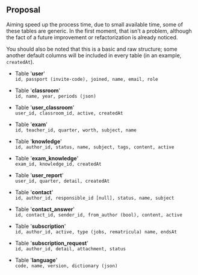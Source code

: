 ## Proposal
Aiming speed up the process time, due to small available time, some of these tables are generic. In the first moment, that isn't a problem, although the fact of a future improvement or refactorization is already noticed.  
  
You should also be noted that this is a basic and raw structure; some another default columns will be included in every table (in an example, `createdAt`).

- Table '**user**'  
  `id, passport (invite-code), joined, name, email, role`

- Table '**classroom**'  
  `id, name, year, periods (json)`

- Table '**user_classroom**'  
  `user_id, classroom_id, active, createdAt`

- Table '**exam**'  
  `id, teacher_id, quarter, worth, subject, name`

- Table '**knowledge**'  
  `id, author_id, status, name, subject, tags, content, active`

- Table '**exam_knowledge**'  
  `exam_id, knowledge_id, createdAt`

- Table '**user_report**'  
  `user_id, quarter, detail, createdAt`

- Table '**contact**'  
  `id, author_id, responsible_id [null], status, name, subject`

- Table '**contact_answer**'  
  `id, contact_id, sender_id, from_author (bool), content, active`

- Table '**subscription**'  
  `id, author_id, active, type (jobs, rematricula) name, endsAt`

- Table '**subscription_request**'  
  `id, author_id, detail, attachment, status`

- Table '**language**'  
  `code, name, version, dictionary (json)`